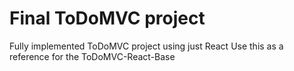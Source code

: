 # Final ToDoMVC project
Fully implemented ToDoMVC project using just React
Use this as a reference for the ToDoMVC-React-Base
